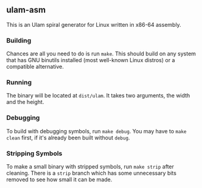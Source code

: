 ## ulam-asm

This is an Ulam spiral generator for Linux written in x86-64 assembly.

### Building
Chances are all you need to do is run `make`.  This should build on any system that has GNU binutils installed (most well-known Linux distros) or a compatible alternative.

### Running
The binary will be located at `dist/ulam`.  It takes two arguments, the width and the height.

### Debugging

To build with debugging symbols, run `make debug`.  You may have to `make clean` first, if it's already been built without `debug`.

### Stripping Symbols
To make a small binary with stripped symbols, run `make strip` after cleaning.  There is a `strip` branch which has some unnecessary bits removed to see how small it can be made.
